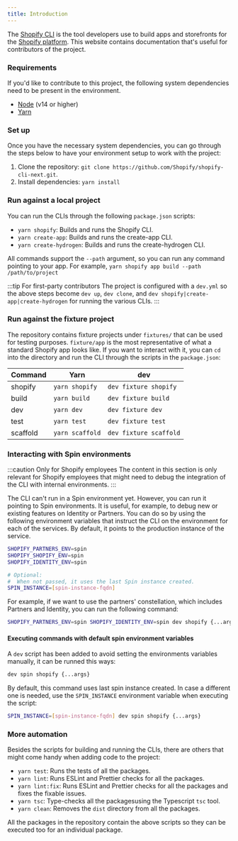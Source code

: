 ```yaml
---
title: Introduction
---
```


The [Shopify CLI](https://github.com/shopify/shopify-cli-next) is the tool developers use to build apps and storefronts for the [Shopify platform](https://shopify.dev).
This website contains documentation that's useful for contributors of the project.

### Requirements

If you'd like to contribute to this project, the following system dependencies need to be present in the environment.

- [Node](https://nodejs.org/en/) (v14 or higher)
- [Yarn](https://yarnpkg.com/)

### Set up

Once you have the necessary system dependencies,
you can go through the steps below to have your environment setup to work with the project:

1. Clone the repository: `git clone https://github.com/Shopify/shopify-cli-next.git`.
2. Install dependencies: `yarn install`

### Run against a local project

You can run the CLIs through the following `package.json` scripts:

- `yarn shopify`: Builds and runs the Shopify CLI.
- `yarn create-app`: Builds and runs the create-app CLI.
- `yarn create-hydrogen`: Builds and runs the create-hydrogen CLI.

All commands support the `--path` argument, so you can run any command pointing to your app. For example, `yarn shopify app build --path /path/to/project`

:::tip For first-party contributors
The project is configured with a `dev.yml` so the above steps become `dev up`, `dev clone`, and `dev shopify|create-app|create-hydrogen` for running the various CLIs.
:::

### Run against the fixture project

The repository contains fixture projects under `fixtures/` that can be used for testing purposes.
`fixture/app` is the most representative of what a standard Shopify app looks like.
If you want to interact with it, you can `cd` into the directory and run the CLI through the scripts in the `package.json`:

| Command | **Yarn** | **dev** |
| ---- | ---- | --- |
| shopify | `yarn shopify` | `dev fixture shopify` |
| build | `yarn build` | `dev fixture build` |
| dev | `yarn dev` | `dev fixture dev` |
| test | `yarn test` | `dev fixture test` |
| scaffold | `yarn scaffold` | `dev fixture scaffold` |

### Interacting with Spin environments

:::caution Only for Shopify employees
The content in this section is only relevant for Shopify employees that might need to debug the integration of the CLI with internal environments.
:::

The CLI can't run in a Spin environment yet. However, you can run it pointing to Spin environments. It is useful, for example, to debug new or existing features on Identity or Partners.
You can do so by using the following environment variables that instruct the CLI on the environment for each of the services. By default, it points to the production instance of the service.

```bash
SHOPIFY_PARTNERS_ENV=spin
SHOPIFY_SHOPIFY_ENV=spin
SHOPIFY_IDENTITY_ENV=spin

# Optional:
#  When not passed, it uses the last Spin instance created.
SPIN_INSTANCE=[spin-instance-fqdn]
```

For example, if we want to use the partners' constellation, which includes Partners and Identity, you can run the following command:

```bash
SHOPIFY_PARTNERS_ENV=spin SHOPIFY_IDENTITY_ENV=spin dev shopify {...args}
```

#### Executing commands with default spin environment variables

A `dev` script has been added to avoid setting the environments variables manually, it can be runned this ways:

```bash
dev spin shopify {...args}
```
By default, this command uses last spin instance created. In case a different one is needed, use the `SPIN_INSTANCE` environment variable when executing the script:
```bash
SPIN_INSTANCE=[spin-instance-fqdn] dev spin shopify {...args}
```


### More automation

Besides the scripts for building and running the CLIs, there are others that might come handy when adding code to the project:

- `yarn test`: Runs the tests of all the packages.
- `yarn lint`: Runs ESLint and Prettier checks for all the packages.
- `yarn lint:fix`: Runs ESLint and Prettier checks for all the packages and fixes the fixable issues.
- `yarn tsc`: Type-checks all the packagesusing the Typescript `tsc` tool.
- `yarn clean`: Removes the `dist` directory from all the packages.

All the packages in the repository contain the above scripts so they can be executed too for an individual package.
